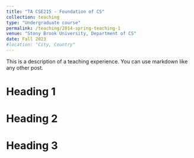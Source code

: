 ```yaml
---
title: "TA CSE215 - Foundation of CS"
collection: teaching
type: "Undergraduate course"
permalink: /teaching/2014-spring-teaching-1
venue: "Stony Brook University, Department of CS"
date: Fall 2023
#location: "City, Country"
---
```


This is a description of a teaching experience. You can use markdown like any other post.

Heading 1
======

Heading 2
======

Heading 3
======
